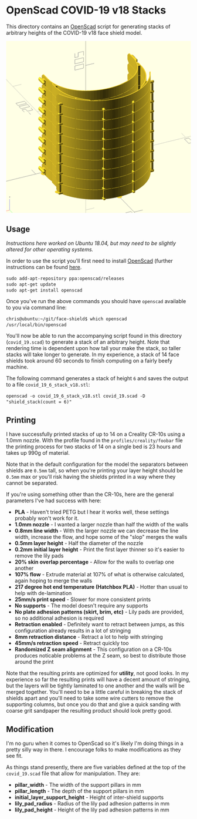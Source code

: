 # OpenScad COVID-19 v18 Stacks

This directory contains an [OpenScad](https://www.openscad.org/) script for generating stacks of arbitrary heights of the COVID-19 v18 face shield model.

![Example stack of 10 masks](stack_of_10.png)

## Usage

*Instructions here worked on Ubuntu 18.04, but may need to be slightly altered for other operating systems.*

In order to use the script you'll first need to install [OpenScad](https://www.openscad.org/) (further instructions can be found [here](http://ubuntuhandbook.org/index.php/2019/01/install-openscad-ubuntu-18-10-18-04/). 

```
sudo add-apt-repository ppa:openscad/releases
sudo apt-get update
sudo apt-get install openscad
```

Once you've run the above commands you should have `openscad` available to you via command line:

```
chris@ubuntu:~/git/face-shield$ which openscad
/usr/local/bin/openscad
```

You'll now be able to run the accompanying script found in this directory (`covid_19.scad`) to generate a stack of an arbitrary height. Note that rendering time is dependent upon how tall your make the stack, so taller stacks will take longer to generate. In my experience, a stack of 14 face shields took around 60 seconds to finish computing on a fairly beefy machine.

The following command generates a stack of height `6` and saves the output to a file `covid_19_6_stack_v18.stl`:

```
openscad -o covid_19_6_stack_v18.stl covid_19.scad -D "shield_stack(count = 6)"
```

## Printing

I have successfully printed stacks of up to 14 on a Creality CR-10s using a 1.0mm nozzle. With the profile found in the `profiles/creality/foobar` file the printing process for two stacks of 14 on a single bed is 23 hours and takes up 990g of material.

Note that in the default configuration for the model the separators between shields are `0.5mm` tall, so when you're printing your layer height should be `0.5mm` max or you'll risk having the shields printed in a way where they cannot be separated.

If you're using something other than the CR-10s, here are the general parameters I've had success with here:

* **PLA** - Haven't tried PETG but I hear it works well, these settings probably won't work for it.
* **1.0mm nozzle** - I wanted a larger nozzle than half the width of the walls
* **0.8mm line width** - With the larger nozzle we can decrease the line width, increase the flow, and hope some of the "slop" merges the walls
* **0.5mm layer height** - Half the diameter of the nozzle
* **0.2mm initial layer height** - Print the first layer thinner so it's easier to remove the lily pads
* **20% skin overlap percentage** - Allow for the walls to overlap one another
* **107% flow** - Extrude material at 107% of what is otherwise calculated, again hoping to merge the walls
* **217 degree hot end temperature (Hatchbox PLA)** - Hotter than usual to help with de-lamination
* **25mm/s print speed** - Slower for more consistent prints
* **No supports** - The model doesn't require any supports
* **No plate adhesion patterns (skirt, brim, etc)** - Lily pads are provided, so no additional adhesion is required
* **Retraction enabled** - Definitely want to retract between jumps, as this configuration already results in a lot of stringing
* **8mm retraction distance** - Retract a lot to help with stringing
* **45mm/s retraction speed** - Retract quickly too
* **Randomized Z seam alignment** - This configuration on a CR-10s produces noticable problems at the Z seam, so best to distribute those around the print

Note that the resulting prints are optimized for **utility**, not good looks. In my experience so far the resulting prints will have a decent amount of stringing, but the layers will be tightly laminated to one another and the walls will be merged together. You'll need to be a little careful in breaking the stack of shields apart and you'll need to take some wire cutters to remove the supporting columns, but once you do that and give a quick sanding with coarse grit sandpaper the resulting product should look pretty good.

## Modification

I'm no guru when it comes to OpenScad so it's likely I'm doing things in a pretty silly way in there. I encourage folks to make modifications as they see fit.

As things stand presently, there are five variables defined at the top of the `covid_19.scad` file that allow for manipulation. They are:

* **pillar_width** - The width of the support pillars in mm
* **pillar_length** - The depth of the support pillars in mm
* **initial_layer_support_height** - Height of inter-shield supports
* **lily_pad_radius** - Radius of the lily pad adhesion patterns in mm
* **lily_pad_height** - Height of the lily pad adhesion patterns in mm